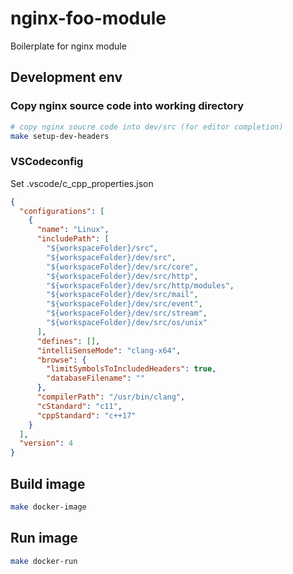 # nginx-foo-module
Boilerplate for nginx module

## Development env
### Copy nginx source code into working directory
```bash
# copy nginx soucre code into dev/src (for editor completion)
make setup-dev-headers
```

### VSCodeconfig
Set .vscode/c_cpp_properties.json
```json
{
  "configurations": [
    {
      "name": "Linux",
      "includePath": [
        "${workspaceFolder}/src",
        "${workspaceFolder}/dev/src",
        "${workspaceFolder}/dev/src/core",
        "${workspaceFolder}/dev/src/http",
        "${workspaceFolder}/dev/src/http/modules",
        "${workspaceFolder}/dev/src/mail",
        "${workspaceFolder}/dev/src/event",
        "${workspaceFolder}/dev/src/stream",
        "${workspaceFolder}/dev/src/os/unix"
      ],
      "defines": [],
      "intelliSenseMode": "clang-x64",
      "browse": {
        "limitSymbolsToIncludedHeaders": true,
        "databaseFilename": ""
      },
      "compilerPath": "/usr/bin/clang",
      "cStandard": "c11",
      "cppStandard": "c++17"
    }
  ],
  "version": 4
}
```

## Build image
```bash
make docker-image
```

## Run image
```bash
make docker-run
```
